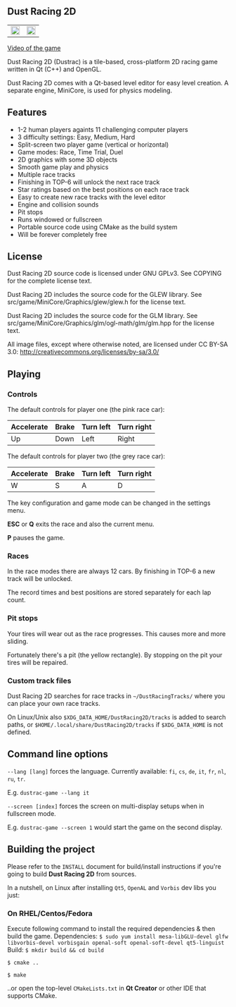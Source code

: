## Dust Racing 2D

<table>
  <tr>
    <td>
      <img src="https://github.com/juzzlin/DustRacing2D/blob/gh-pages/screenshots/1.13.0/1.jpg" width="100%"></img>
    </td>
    <td>
      <img src="https://github.com/juzzlin/DustRacing2D/blob/gh-pages/screenshots/1.13.0/3.jpg" width="100%"></img>
    </td>
  </tr>
</table>

<a href="https://www.youtube.com/watch?feature=player_embedded&v=3hrIzzItggQ">Video of the game</a>

Dust Racing 2D (Dustrac) is a tile-based, cross-platform 2D racing game written
in Qt (C++) and OpenGL.

Dust Racing 2D comes with a Qt-based level editor for easy level creation.
A separate engine, MiniCore, is used for physics modeling.

## Features

* 1-2 human players againts 11 challenging computer players
* 3 difficulty settings: Easy, Medium, Hard
* Split-screen two player game (vertical or horizontal)
* Game modes: Race, Time Trial, Duel
* 2D graphics with some 3D objects
* Smooth game play and physics
* Multiple race tracks
* Finishing in TOP-6 will unlock the next race track
* Star ratings based on the best positions on each race track
* Easy to create new race tracks with the level editor
* Engine and collision sounds
* Pit stops
* Runs windowed or fullscreen
* Portable source code using CMake as the build system
* Will be forever completely free

## License

Dust Racing 2D source code is licensed under GNU GPLv3.
See COPYING for the complete license text.

Dust Racing 2D includes the source code for the GLEW library.
See src/game/MiniCore/Graphics/glew/glew.h for the license text.

Dust Racing 2D includes the source code for the GLM library.
See src/game/MiniCore/Graphics/glm/ogl-math/glm/glm.hpp for the license text.

All image files, except where otherwise noted, are licensed under
CC BY-SA 3.0: http://creativecommons.org/licenses/by-sa/3.0/

## Playing

### Controls

The default controls for player one (the pink race car):

Accelerate | Brake | Turn left | Turn right
---------- | ----- | --------- | ----------
Up         | Down  | Left      | Right

The default controls for player two (the grey race car):

Accelerate | Brake | Turn left | Turn right
---------- | ----- | --------- | ----------
W          | S     | A         | D

The key configuration and game mode can be changed in the settings menu.

**ESC** or **Q** exits the race and also the current menu.

**P** pauses the game.

### Races

In the race modes there are always 12 cars. By finishing in TOP-6 a new track
will be unlocked.

The record times and best positions are stored separately for each lap count.

### Pit stops

Your tires will wear out as the race progresses. This causes more and more sliding.

Fortunately there's a pit (the yellow rectangle).
By stopping on the pit your tires will be repaired.

### Custom track files

Dust Racing 2D searches for race tracks in `~/DustRacingTracks/` where you can place your own race tracks.

On Linux/Unix also `$XDG_DATA_HOME/DustRacing2D/tracks` is added to search paths, or `$HOME/.local/share/DustRacing2D/tracks` if `$XDG_DATA_HOME` is not defined.

## Command line options

`--lang [lang]` forces the language. Currently available: `fi`, `cs`, `de`, `it`, `fr`, `nl`, `ru`, `tr`.

E.g. `dustrac-game --lang it`

`--screen [index]` forces the screen on multi-display setups when in fullscreen mode.

E.g. `dustrac-game --screen 1` would start the game on the second display.

## Building the project

Please refer to the `INSTALL` document for build/install instructions if you're
going to build **Dust Racing 2D** from sources.

In a nutshell, on Linux after installing `Qt5`, `OpenAL` and `Vorbis` dev libs you just:

### On RHEL/Centos/Fedora
Execute following command to install the required dependencies & then build the game.
Dependencies:
`$ sudo yum install mesa-libGLU-devel glfw libvorbis-devel vorbisgain openal-soft openal-soft-devel qt5-linguist`
Build:
`$ mkdir build && cd build`

`$ cmake ..`

`$ make`

..or open the top-level `CMakeLists.txt` in **Qt Creator** or other IDE that supports CMake.
